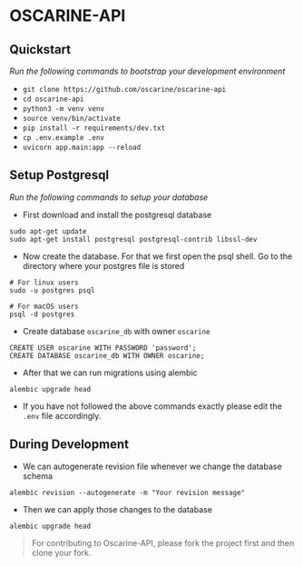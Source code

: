 # OSCARINE-API

## Quickstart
*Run the following commands to bootstrap your development environment*

* `git clone https://github.com/oscarine/oscarine-api`
* `cd oscarine-api`
* `python3 -m venv venv`
* `source venv/bin/activate`
* `pip install -r requirements/dev.txt`
* `cp .env.example .env`
* `uvicorn app.main:app --reload`

## Setup Postgresql
*Run the following commands to setup your database*

* First download and install the postgresql database
```text
sudo apt-get update
sudo apt-get install postgresql postgresql-contrib libssl-dev
```
* Now create the database. For that we first open the psql shell. Go to the directory where your postgres file is stored
```text
# For linux users
sudo -u postgres psql

# For macOS users
psql -d postgres
```
* Create database `oscarine_db` with owner `oscarine`
```text
CREATE USER oscarine WITH PASSWORD 'password';
CREATE DATABASE oscarine_db WITH OWNER oscarine;
```
* After that we can run migrations using alembic
```text
alembic upgrade head
```
* If you have not followed the above commands exactly please edit the `.env` file accordingly. 

## During Development
* We can autogenerate revision file whenever we change the database schema
```text
alembic revision --autogenerate -m "Your revision message"
```
* Then we can apply those changes to the database
```text
alembic upgrade head
```


> For contributing to Oscarine-API, please fork the project first and then clone your fork.